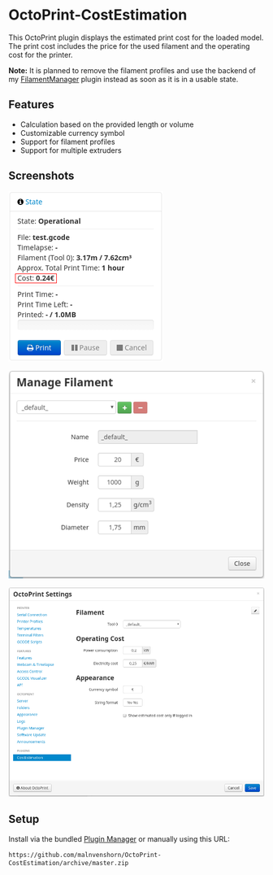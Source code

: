 # OctoPrint-CostEstimation

This OctoPrint plugin displays the estimated print cost for the loaded model. The print cost includes the price for the used filament and the operating cost for the printer.

**Note:** It is planned to remove the filament profiles and use the backend of my [FilamentManager](https://github.com/malnvenshorn/OctoPrint-FilamentManager) plugin instead as soon as it is in a usable state.

## Features
- Calculation based on the provided length or volume
- Customizable currency symbol
- Support for filament profiles
- Support for multiple extruders

## Screenshots

![CostEstimation](screenshots/costestimation.png?raw=true)

![CostEstimation Filament Manager](screenshots/costestimation_manager.png?raw=true)

![CostEstimation Settings](screenshots/costestimation_settings.png?raw=true)

## Setup

Install via the bundled [Plugin Manager](https://github.com/foosel/OctoPrint/wiki/Plugin:-Plugin-Manager)
or manually using this URL:

    https://github.com/malnvenshorn/OctoPrint-CostEstimation/archive/master.zip
